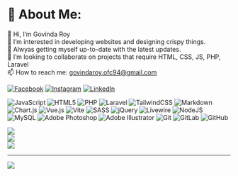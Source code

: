 # 💫 About Me:
👋 Hi, I’m Govinda Roy<br>👀 I’m interested in developing websites and designing crispy things.<br>🌱 Alwyas getting myself up-to-date with the latest updates.<br>💞️ I’m looking to collaborate on projects that require HTML, CSS, JS, PHP, Laravel<br>📫 How to reach me: govindaroy.ofc94@gmail.com



[![Facebook](https://img.shields.io/badge/Facebook-%231877F2.svg?logo=Facebook&logoColor=white)](https://facebook.com/govindaroy994) [![Instagram](https://img.shields.io/badge/Instagram-%23E4405F.svg?logo=Instagram&logoColor=white)](https://instagram.com/govinda.exe) [![LinkedIn](https://img.shields.io/badge/LinkedIn-%230077B5.svg?logo=linkedin&logoColor=white)](https://linkedin.com/in/govindaroy) 


![JavaScript](https://img.shields.io/badge/javascript-%23323330.svg?style=for-the-badge&logo=javascript&logoColor=%23F7DF1E) ![HTML5](https://img.shields.io/badge/html5-%23E34F26.svg?style=for-the-badge&logo=html5&logoColor=white) ![PHP](https://img.shields.io/badge/php-%23777BB4.svg?style=for-the-badge&logo=php&logoColor=white) ![Laravel](https://img.shields.io/badge/laravel-%23FF2D20.svg?style=for-the-badge&logo=laravel&logoColor=white) ![TailwindCSS](https://img.shields.io/badge/tailwindcss-%2338B2AC.svg?style=for-the-badge&logo=tailwind-css&logoColor=white) ![Markdown](https://img.shields.io/badge/markdown-%23000000.svg?style=for-the-badge&logo=markdown&logoColor=white) ![Chart.js](https://img.shields.io/badge/chart.js-F5788D.svg?style=for-the-badge&logo=chart.js&logoColor=white) ![Vue.js](https://img.shields.io/badge/vue.js-%2335495e.svg?style=for-the-badge&logo=vuedotjs&logoColor=%234FC08D) ![Vite](https://img.shields.io/badge/vite-%23646CFF.svg?style=for-the-badge&logo=vite&logoColor=white) ![SASS](https://img.shields.io/badge/SASS-hotpink.svg?style=for-the-badge&logo=SASS&logoColor=white) ![jQuery](https://img.shields.io/badge/jquery-%230769AD.svg?style=for-the-badge&logo=jquery&logoColor=white) ![Livewire](https://img.shields.io/badge/livewire-%234e56a6.svg?style=for-the-badge&logo=livewire&logoColor=white) ![NodeJS](https://img.shields.io/badge/node.js-6DA55F?style=for-the-badge&logo=node.js&logoColor=white) ![MySQL](https://img.shields.io/badge/mysql-4479A1.svg?style=for-the-badge&logo=mysql&logoColor=white) ![Adobe Photoshop](https://img.shields.io/badge/adobe%20photoshop-%2331A8FF.svg?style=for-the-badge&logo=adobe%20photoshop&logoColor=white) ![Adobe Illustrator](https://img.shields.io/badge/adobe%20illustrator-%23FF9A00.svg?style=for-the-badge&logo=adobe%20illustrator&logoColor=white) ![Git](https://img.shields.io/badge/git-%23F05033.svg?style=for-the-badge&logo=git&logoColor=white) ![GitLab](https://img.shields.io/badge/gitlab-%23181717.svg?style=for-the-badge&logo=gitlab&logoColor=white) ![GitHub](https://img.shields.io/badge/github-%23121011.svg?style=for-the-badge&logo=github&logoColor=white)


![](https://github-readme-stats.vercel.app/api?username=govindaroyaiub&theme=solarized-light&hide_border=true&include_all_commits=false&count_private=false)<br/>
![](https://github-readme-streak-stats.herokuapp.com/?user=govindaroyaiub&theme=solarized-light&hide_border=true)<br/>
![](https://github-readme-stats.vercel.app/api/top-langs/?username=govindaroyaiub&theme=solarized-light&hide_border=true&include_all_commits=false&count_private=false&layout=compact)

---
[![](https://visitcount.itsvg.in/api?id=govindaroyaiub&icon=0&color=0)](https://visitcount.itsvg.in)

